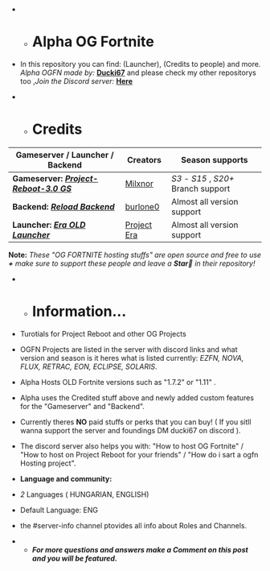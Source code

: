  - - # Alpha OG Fortnite
 - In this repository you can find: (Launcher), (Credits to people) and more.
 *Alpha OGFN made by:* [**Ducki67**](https://github.com/Ducki67) and please check my other repositorys too ,*Join the Discord server:* [**Here**](https://discord.gg/YwcSnhedQm)

- - # Credits
|  Gameserver / Launcher / Backend  |  Creators  | Season supports |
|--------------|--------------|-------------|
|**Gameserver:** [***Project-Reboot-3.0 GS***](https://github.com/Milxnor/Project-Reboot-3.0) | [Milxnor](https://github.com/Milxnor) | *S3* - *S15* , *S20+* Branch support |
| **Backend:** [***Reload Backend***](https://github.com/Project-Reload/Reload-Backend) | [burlone0](https://github.com/burlone0) | Almost all version support |
| **Launcher:** [***Era OLD Launcher***](https://github.com/EraFNOrg/Era-Launcher) | [Project Era](https://github.com/EraFNOrg) |  Almost all version support |

**Note:** *These "OG FORTNITE hosting stuffs" are open source and free to use **+** make sure to support these people and leave a **Star🌟** in their repository!*


- - # Information...

 - Turotials for Project Reboot and other OG Projects
 - OGFN Projects are listed in the server with discord links and what version and season is it
heres what is listed currently: *EZFN, NOVA, FLUX, RETRAC, EON, ECLIPSE, SOLARIS*.
 - Alpha Hosts OLD Fortnite versions such as "1.7.2" or "1.11" .
 - Alpha uses the Credited stuff above and newly added custom features for the "Gameserver" and "Backend".
 - Currently theres **NO** paid stuffs or perks that you can buy! ( If you sitll wanna support the server and foundings DM ducki67 on discord ).
 - The discord server also helps you with: "How to host OG Fortnite" / "How to host on Project Reboot for your friends" / "How do i sart a ogfn Hosting project".
 - **Language and community:**
 - *2* Languages ( HUNGARIAN, ENGLISH)
 - Default Language: ENG
 - the #server-info channel ptovides all info about Roles and Channels. 

 - - ***For more questions and answers make a Comment on this post and you will be featured.***
